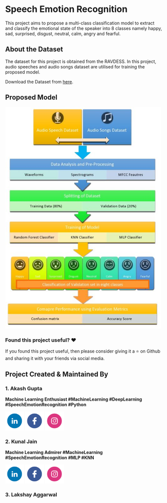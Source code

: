 # Speech Emotion Recognition
This project aims to propose a multi-class classification model to extract and classify the emotional state of the speaker into 8 classes namely happy, sad, surprised, disgust, neutral, calm, angry and fearful.

## About the Dataset
The dataset for this project is obtained from the RAVDESS. In this project, audio speeches and audio songs dataset are utilised for training the proposed model.

Download the Dataset from [here](https://zenodo.org/record/1188976#.XxnUwp4zbIU).

## Proposed Model
<img src="https://github.com/Akash-Gupta-2000/Speech-Emotion-Recognition-using-ML-and-DL-Classifiers/blob/master/proposed_model.jpg" width = 500>

### Found this project useful? :heart:

If you found this project useful, then please consider giving it a :star: on Github and sharing it with your friends via social media.

## Project Created & Maintained By

### 1. Akash Gupta 
**Machine Learning Enthusiast #MachineLearning #DeepLearning #SpeechEmotionRecognition #Python**

<a href="https://www.linkedin.com/in/akashgupta2000/"><img src="https://github.com/aritraroy/social-icons/blob/master/linkedin-icon.png?raw=true" width="60"></a>
<a href="https://www.facebook.com/profile.php?id=100011464338988"><img src="https://github.com/aritraroy/social-icons/blob/master/facebook-icon.png?raw=true" width="60"></a>
<a href="https://www.instagram.com/gupta.akash.2000/"><img src="https://github.com/aritraroy/social-icons/blob/master/instagram-icon.png?raw=true" width="60"></a>

### 2. Kunal Jain
**Machine Learning Admirer #MachineLearning #SpeechEmotionRecognition #MLP #KNN**

<a href="https://www.linkedin.com/in/kunal-jain-9bb2a7184/"><img src="https://github.com/aritraroy/social-icons/blob/master/linkedin-icon.png?raw=true" width="60"></a>
<a href="https://www.facebook.com/profile.php?id=100014791484949"><img src="https://github.com/aritraroy/social-icons/blob/master/facebook-icon.png?raw=true" width="60"></a>
<a href="https://www.instagram.com/kunaljain2958/"><img src="https://github.com/aritraroy/social-icons/blob/master/instagram-icon.png?raw=true" width="60"></a>

### 3. Lakshay Aggarwal


